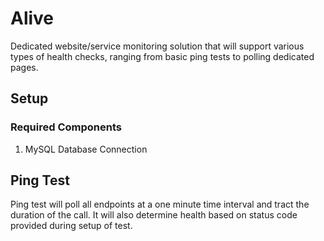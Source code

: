 # Alive
Dedicated website/service monitoring solution that will support various types
of health checks, ranging from basic ping tests to polling dedicated pages.

## Setup
### Required Components
1. MySQL Database Connection

## Ping Test
Ping test will poll all endpoints at a one minute time interval and tract the
duration of the call.  It will also determine health based on status code
provided during setup of test.
